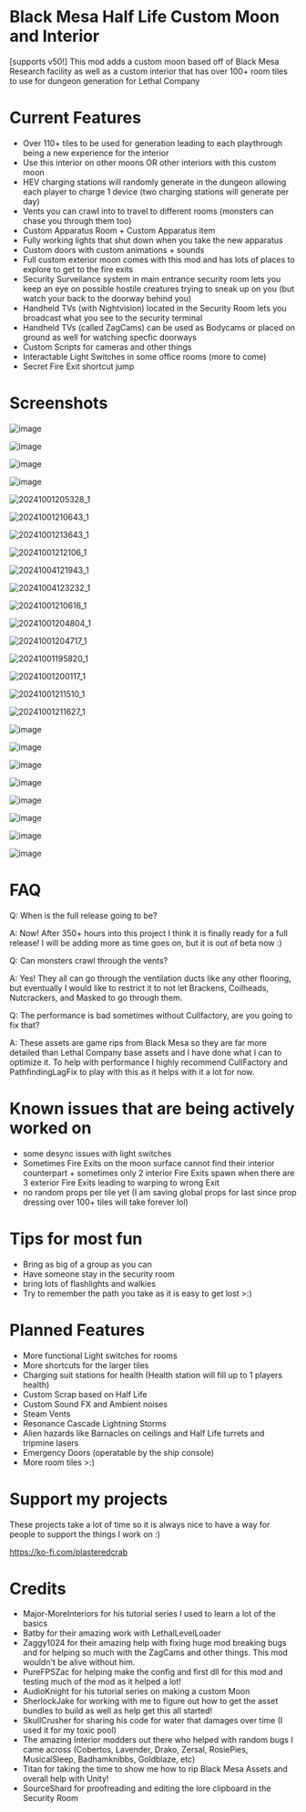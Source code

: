 # Black Mesa Half Life Custom Moon and Interior
[supports v50!] This mod adds a custom moon based off of Black Mesa Research facility as well as a custom interior that has over 100+ room tiles to use for dungeon generation for Lethal Company

# Current Features
- Over 110+ tiles to be used for generation leading to each playthrough being a new experience for the interior
- Use this interior on other moons OR other interiors with this custom moon
- HEV charging stations will randomly generate in the dungeon allowing each player to charge 1 device (two charging stations will generate per day)
- Vents you can crawl into to travel to different rooms (monsters can chase you through them too)
- Custom Apparatus Room + Custom Apparatus item
- Fully working lights that shut down when you take the new apparatus
- Custom doors with custom animations + sounds
- Full custom exterior moon comes with this mod and has lots of places to explore to get to the fire exits
- Security Surveilance system in main entrance security room lets you keep an eye on possible hostile creatures trying to sneak up on you (but watch your back to the doorway behind you)
- Handheld TVs (with Nightvision) located in the Security Room lets you broadcast what you see to the security terminal
- Handheld TVs (called ZagCams) can be used as Bodycams or placed on ground as well for watching specfic doorways
- Custom Scripts for cameras and other things
- Interactable Light Switches in some office rooms (more to come)
- Secret Fire Exit shortcut jump

# Screenshots
![image](https://github.com/PlasteredCrab/BlackMesaLethalCompany/assets/49732785/1af956e4-228c-45d9-a7c8-efbd4a1d7274)

![image](https://github.com/PlasteredCrab/BlackMesaLethalCompany/assets/49732785/93fc6b79-3927-4c09-8a33-69691fdd2133)

![image](https://github.com/PlasteredCrab/BlackMesaLethalCompany/assets/49732785/da5932d2-54c2-40da-863f-b7d4206adeda)

![image](https://github.com/PlasteredCrab/BlackMesaLethalCompany/assets/49732785/10887f6f-41a3-4d15-bf86-e40978300a65)

![20241001205328_1](https://github.com/user-attachments/assets/e18ef5dc-b632-4623-8766-d2303e690ca3)

![20241001210643_1](https://github.com/user-attachments/assets/96847ed1-ac17-44bc-b37f-e25bff2a3b1d)

![20241001213643_1](https://github.com/user-attachments/assets/cd71b8ed-5ab9-430d-aab7-106e38f1bf63)

![20241001212106_1](https://github.com/user-attachments/assets/f063de28-d573-4d52-b485-89428fa57ad8)

![20241004121943_1](https://github.com/user-attachments/assets/f2deb42b-2688-47df-a5ee-e6fd8db3f765)

![20241004123232_1](https://github.com/user-attachments/assets/65af29ed-0043-44ff-bd41-23be67484586)

![20241001210616_1](https://github.com/user-attachments/assets/30b6ddb3-4c42-45f2-9add-8568e9077807)

![20241001204804_1](https://github.com/user-attachments/assets/6e89ab74-ecfd-477d-b356-4d8244257a08)

![20241001204717_1](https://github.com/user-attachments/assets/dd79a1a6-a452-4060-b978-e9a6c3d71487)

![20241001195820_1](https://github.com/user-attachments/assets/034588b1-28b0-4b5d-b95b-57cc44d44c5c)

![20241001200117_1](https://github.com/user-attachments/assets/5f5a94d7-5353-4cf0-a9d4-2444bf0c5176)

![20241001211510_1](https://github.com/user-attachments/assets/bf4eaef7-2743-46b8-913d-96828082a852)

![20241001211627_1](https://github.com/user-attachments/assets/79ac55d4-2078-4093-830b-3343bb8cd233)


![image](https://github.com/PlasteredCrab/BlackMesaLethalCompany/assets/49732785/e3f2c072-c9cb-40de-a7ba-71f45b4a8d62)

![image](https://github.com/PlasteredCrab/BlackMesaLethalCompany/assets/49732785/f7eb941b-7a9c-45de-9198-ddb2d3bd42ed)

![image](https://github.com/PlasteredCrab/BlackMesaLethalCompany/assets/49732785/b7686103-cfe5-49f3-ba9a-847a56f5369d)

![image](https://github.com/PlasteredCrab/BlackMesaLethalCompany/assets/49732785/c918f435-bde7-4d01-a0a7-a8d098ecbd9b)

![image](https://github.com/PlasteredCrab/BlackMesaLethalCompany/assets/49732785/996d7b4e-fcad-4c1d-8f06-528b377142bb)

![image](https://github.com/PlasteredCrab/BlackMesaLethalCompany/assets/49732785/a05d13ff-7c30-4995-a68d-1812d1050c98)

![image](https://github.com/PlasteredCrab/BlackMesaLethalCompany/assets/49732785/9ce10450-5acc-49b7-84a3-8556226e6032)

![image](https://github.com/PlasteredCrab/BlackMesaLethalCompany/assets/49732785/8ee8a817-54f9-4eb7-ad55-eec96136ed85)



# FAQ
Q: When is the full release going to be?

A: Now! After 350+ hours into this project I think it is finally ready for a full release! I will be adding more as time goes on, but it is out of beta now :)

Q: Can monsters crawl through the vents?

A: Yes! They all can go through the ventilation ducts like any other flooring, but eventually I would like to restrict it to not let Brackens, Coilheads, Nutcrackers, and Masked to go through them.

Q: The performance is bad sometimes without Cullfactory, are you going to fix that?

A: These assets are game rips from Black Mesa so they are far more detailed than Lethal Company base assets and I have done what I can to optimize it. To help with performance I highly recommend CullFactory and PathfindingLagFix to play with this as it helps with it a lot for now.

# Known issues that are being actively worked on
- some desync issues with light switches
- Sometimes Fire Exits on the moon surface cannot find their interior counterpart + sometimes only 2 interior Fire Exits spawn when there are 3 exterior Fire Exits leading to warping to wrong Exit
- no random props per tile yet (I am saving global props for last since prop dressing over 100+ tiles will take forever lol)

# Tips for most fun
- Bring as big of a group as you can
- Have someone stay in the security room
- bring lots of flashlights and walkies
- Try to remember the path you take as it is easy to get lost >:)

# Planned Features
- More functional Light switches for rooms
- More shortcuts for the larger tiles
- Charging suit stations for health (Health station will fill up to 1 players health)
- Custom Scrap based on Half Life
- Custom Sound FX and Ambient noises
- Steam Vents
- Resonance Cascade Lightning Storms
- Alien hazards like Barnacles on ceilings and Half Life turrets and tripmine lasers
- Emergency Doors (operatable by the ship console)
- More room tiles >:)

# Support my projects
These projects take a lot of time so it is always nice to have a way for people to support the things I work on :)

https://ko-fi.com/plasteredcrab

# Credits
- Major-MoreInteriors for his tutorial series I used to learn a lot of the basics
- Batby for their amazing work with LethalLevelLoader
- Zaggy1024 for their amazing help with fixing huge mod breaking bugs and for helping so much with the ZagCams and other things. This mod wouldn't be alive without him.
- PureFPSZac for helping make the config and first dll for this mod and testing much of the mod as it helped a lot!
- AudioKnight for his tutorial series on making a custom Moon
- SherlockJake for working with me to figure out how to get the asset bundles to build as well as help get this all started!
- SkullCrusher for sharing his code for water that damages over time (I used it for my toxic pool)
- The amazing Interior modders out there who helped with random bugs I came across (Cobertos, Lavender, Drako, Zersal, RosiePies, MusicalSleep, Badhamknibbs, Goldblaze, etc)
- Titan for taking the time to show me how to rip Black Mesa Assets and overall help with Unity!
- SourceShard for proofreading and editing the lore clipboard in the Security Room
